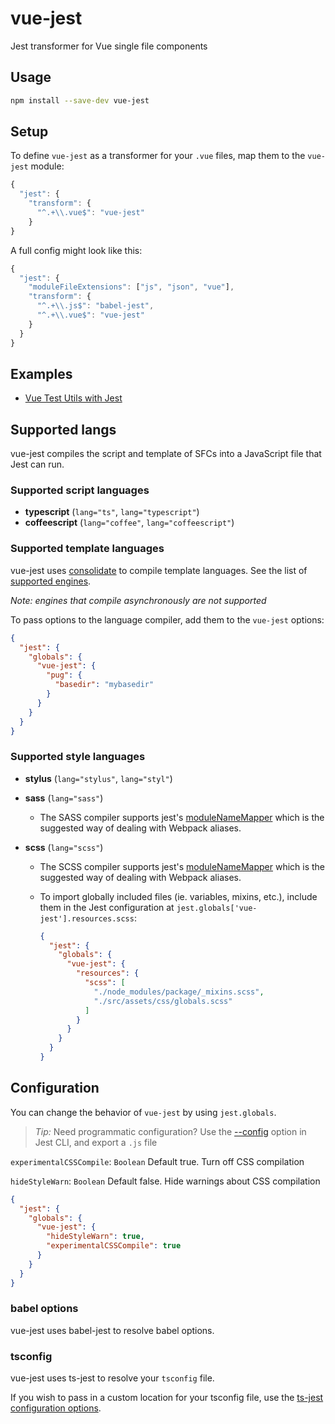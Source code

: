 # vue-jest

Jest transformer for Vue single file components

## Usage

```bash
npm install --save-dev vue-jest
```

## Setup

To define `vue-jest` as a transformer for your `.vue` files, map them to the `vue-jest` module:

```js
{
  "jest": {
    "transform": {
      "^.+\\.vue$": "vue-jest"
    }
}
```

A full config might look like this:

```js
{
  "jest": {
    "moduleFileExtensions": ["js", "json", "vue"],
    "transform": {
      "^.+\\.js$": "babel-jest",
      "^.+\\.vue$": "vue-jest"
    }
  }
}
```

## Examples

- [Vue Test Utils with Jest](https://github.com/eddyerburgh/vue-test-utils-jest-example)

## Supported langs

vue-jest compiles the script and template of SFCs into a JavaScript file that Jest can run.

### Supported script languages

- **typescript** (`lang="ts"`, `lang="typescript"`)
- **coffeescript** (`lang="coffee"`, `lang="coffeescript"`)

### Supported template languages

vue-jest uses [consolidate](https://github.com/tj/consolidate.js/) to compile template languages. See the list of [supported engines](https://github.com/tj/consolidate.js/#supported-template-engines).

_Note: engines that compile asynchronously are not supported_

To pass options to the language compiler, add them to the `vue-jest` options:

```json
{
  "jest": {
    "globals": {
      "vue-jest": {
        "pug": {
          "basedir": "mybasedir"
        }
      }
    }
  }
}
```

### Supported style languages

- **stylus** (`lang="stylus"`, `lang="styl"`)
- **sass** (`lang="sass"`)
  - The SASS compiler supports jest's [moduleNameMapper](https://facebook.github.io/jest/docs/en/configuration.html#modulenamemapper-object-string-string) which is the suggested way of dealing with Webpack aliases.
- **scss** (`lang="scss"`)

  - The SCSS compiler supports jest's [moduleNameMapper](https://facebook.github.io/jest/docs/en/configuration.html#modulenamemapper-object-string-string) which is the suggested way of dealing with Webpack aliases.
  - To import globally included files (ie. variables, mixins, etc.), include them in the Jest configuration at `jest.globals['vue-jest'].resources.scss`:

    ```json
    {
      "jest": {
        "globals": {
          "vue-jest": {
            "resources": {
              "scss": [
                "./node_modules/package/_mixins.scss",
                "./src/assets/css/globals.scss"
              ]
            }
          }
        }
      }
    }
    ```

## Configuration

You can change the behavior of `vue-jest` by using `jest.globals`.

> _Tip:_ Need programmatic configuration? Use the [--config](https://jestjs.io/docs/en/cli.html#config-path) option in Jest CLI, and export a `.js` file

`experimentalCSSCompile`: `Boolean` Default true. Turn off CSS compilation

`hideStyleWarn`: `Boolean` Default false. Hide warnings about CSS compilation

```json
{
  "jest": {
    "globals": {
      "vue-jest": {
        "hideStyleWarn": true,
        "experimentalCSSCompile": true
      }
    }
  }
}
```

### babel options

vue-jest uses babel-jest to resolve babel options.

### tsconfig

vue-jest uses ts-jest to resolve your `tsconfig` file.

If you wish to pass in a custom location for your tsconfig file, use the [ts-jest configuration options](https://kulshekhar.github.io/ts-jest/user/config/#options).
